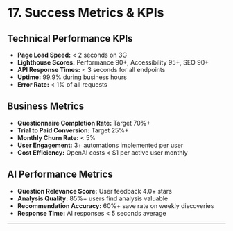 # 17. Success Metrics & KPIs

## Technical Performance KPIs
- **Page Load Speed:** < 2 seconds on 3G
- **Lighthouse Scores:** Performance 90+, Accessibility 95+, SEO 90+
- **API Response Times:** < 3 seconds for all endpoints
- **Uptime:** 99.9% during business hours
- **Error Rate:** < 1% of all requests

## Business Metrics
- **Questionnaire Completion Rate:** Target 70%+
- **Trial to Paid Conversion:** Target 25%+
- **Monthly Churn Rate:** < 5%
- **User Engagement:** 3+ automations implemented per user
- **Cost Efficiency:** OpenAI costs < $1 per active user monthly

## AI Performance Metrics
- **Question Relevance Score:** User feedback 4.0+ stars
- **Analysis Quality:** 85%+ users find analysis valuable
- **Recommendation Accuracy:** 60%+ save rate on weekly discoveries
- **Response Time:** AI responses < 5 seconds average

---
